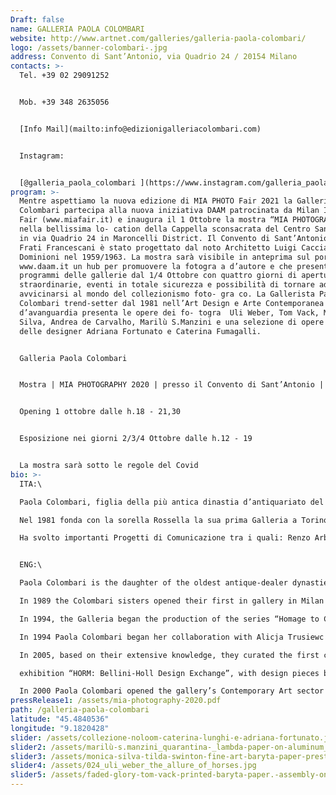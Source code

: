 ```yaml
---
Draft: false
name: GALLERIA PAOLA COLOMBARI
website: http://www.artnet.com/galleries/galleria-paola-colombari/
logo: /assets/banner-colombari-.jpg
address: Convento di Sant’Antonio, via Quadrio 24 / 20154 Milano
contacts: >-
  Tel. +39 02 29091252 


  Mob. +39 348 2635056


  [Info Mail](mailto:info@edizionigalleriacolombari.com)


  Instagram:


  [@galleria_paola_colombari ](https://www.instagram.com/galleria_paola_colombari/)
program: >-
  Mentre aspettiamo la nuova edizione di MIA PHOTO Fair 2021 la Galleria Paola
  Colombari partecipa alla nuova iniziativa DAAM patrocinata da Milan Image Art
  Fair (www.miafair.it) e inaugura il 1 Ottobre la mostra “MIA PHOTOGRAPHY 2020”
  nella bellissima lo- cation della Cappella sconsacrata del Centro Sant’Antonio
  in via Quadrio 24 in Maroncelli District. Il Convento di Sant’Antonio dei
  Frati Francescani è stato progettato dal noto Architetto Luigi Caccia
  Dominioni nel 1959/1963. La mostra sarà visibile in anteprima sul portale
  www.daam.it un hub per promuovere la fotogra a d’autore e che presenta i
  programmi delle gallerie dal 1/4 Ottobre con quattro giorni di aperture
  straordinarie, eventi in totale sicurezza e possibilità di tornare ad
  avvicinarsi al mondo del collezionismo foto- gra co. La Gallerista Paola
  Colombari trend-setter dal 1981 nell’Art Design e Arte Contemporanea
  d’avanguardia presenta le opere dei fo- togra  Uli Weber, Tom Vack, Monica
  Silva, Andrea de Carvalho, Marilù S.Manzini e una selezione di opere tessili
  delle designer Adriana Fortunato e Caterina Fumagalli.


  Galleria Paola Colombari


  Mostra | MIA PHOTOGRAPHY 2020 | presso il Convento di Sant’Antonio | Via Quadrio 24 - 20154 Milano


  Opening 1 ottobre dalle h.18 - 21,30 


  Esposizione nei giorni 2/3/4 Ottobre dalle h.12 - 19 


  La mostra sarà sotto le regole del Covid
bio: >-
  ITA:\

  Paola Colombari, figlia della più antica dinastia d’antiquariato del Nord Italia, dopo un’intensa e giovanile attività agonistica nella Nazionale Italiana di sci con la partecipazione alla Coppa del Mondo, si dedica agli studi di Archeologia mediorientale con la specializzazione in Egittologia.

  Nel 1981 fonda con la sorella Rossella la sua prima Galleria a Torino. Per circa dieci anni si occupano della ricerca sul XX secolo, partecipano allo sviluppo del Modernariato con particolare attenzione allo studio ed alla promozione culturale del noto Architetto torinese Carlo Mollino. Dal 1984 al 1987 organizzano le prime aste di Modernariato in Italia, tra le quali la grande asta dell’aprile ‘85 dedicata all’opera molliniana e nel 1986 la prima asta di design contemporaneo, mettendo all’incanto la famosa collezione della Triennale del 1985 “Le Affinità Elettive”. Nel 1989 si trasferiscono a Milano e Paola Colombari, figura attiva e trasversale, dopo una lunga esperienza nel modernariato fonda la sua galleria di Art Design sperimentando le nuove tendenze post-moderne e fondando nel 1991 il brand “Edizioni Galleria Colombari” producendo opere di Art Design in Limited Edition firmate da importanti designer italiani ed internazionali e collaborando con designers storici come Ron Arad, David Palterer, Alessandro Mendini, Ettore Sottsass, Ugo La Pietra, Adolfo Natalini, Andrea Branzi, Mario Bellini, Bob Wilson, Riccardo Dalisi, Garouste & Bonetti e altri. Trend-setter dell’Art Design oggi Paola Colombari collabora con importanti designer internazionali come: Karim Rashid, Pawel Grunert, Sergio J. Matos, Ronald Scliar Sasson, Juliano Guidi, Antonio Cagianelli, Luca Sacchetti ecc. Dal 1994 produce una linea in Omaggio all’Architetto Carlo Mollino di cui la famosa “Lampada Suora” è diventata un best-seller internazionale nelle più importanti Case d’Aste come Sotheby’s, Christie’s, Piasa, Richard Wright. Dal 1990 Paola Colombari attiva collaborazioni con importanti Gallerie e Musei Internazionali come: il Musée Des Arts Decoratifs di Montrèal in Canada, il Kunster Kolonie Museum di Darmstadt in Germania, il Museo di Gent ed Oostende in Belgio, il Kulturring Stadt Gallerie di Sundern, il Museo d’Arte Contemporanea del Castello di Varsavia in Polonia, il Museum of Contemporary Art Kiasma di Helsinki ed organizza alcune mostre per l’Istituto Italiano di Cultura dedicate all’opera del grande Architetto Carlo Mol- lino nel 2000 a Parigi e nel 2001 ad Amsterdam e Bruxelles. Paola Colombari si occupa inoltre dal 1990 di management culturale, sua la prima collezione nel 1991 di “Box of chocolate” firmata da importanti designers per la Peyrano Cioccolato,nel 1995 è consulente per il design’s product per la società Gempico di Mosca, nel 1997 apre i rapporti con i Paesi dell’Est collaborando con Alicja Trusiewicz per la promozione del design po- lacco in Italia.

  Ha svolto importanti Progetti di Comunicazione tra i quali: Renzo Arbore, Bob Wilson, Adisco, la Comis Lombardia, L’Ente Fiera di Parma e per il Padiglione D’Israele alla 9° Biennale di Architettura di Venezia del 2004 curata da Kurt Forster dal titolo “Metamorph”. Il 23 Ottobre 2001 organizza con Rossella Colombari un’asta esclusiva alla Christie’s di Londra dedicata all’opera completa di Carlo Mollino ed in base alla loro lunga esperienza nel 2005 curano il primo catalogo dei mobili dedicato alle opere di “Carlo Mollino. Catalogo dei Mobili” edito da Idea Books. Nel 2004 fonda ed è curatore del primo format fieristico nel settore del collezionismo dell’Art Design con l’Ente Fiera Milano-Novegro e nel 2005 cura le sezioni di “Design e Avanguardie Contemporanee” per la Fiera “Antiquaria” promossa da Fiera Milano City e cura la mostra “Installa- zioni tra Arte e Design”. Organizza e cura alcune mostre tra le quali: nel 2008 la mostra a Parigi del designer anglo-egiziano Karim Rashid, nel 2009 la mostra “Eco-Trans-Pop”, nel 2010 “Horm: Bellini-Holl design exchange” sette lampade progettate dai designers Mario Bellini e Steven Holl; nel 2011 “Effetto Acciaio”, nel 2012 una ricerca sul segno mistico “ The Religious Contemporary Design”, nel 2013 organizza e cura con Silvia Ariemma la mostra dedicata ai giovani talenti italiani “WABI SABI Italian Slow Design”, nel 2014 cura la mostra “Art Design for Freedom”, nel 2015 cura la mostra con Neia Paz dedicata ai designer brasiliani “Brasil Art Design” e il Solo Show della nota attrice-artista Marisa Laurito a Milano e “Radici Squadrate” alla Galleria Narciso di Torino durante Artissima. Cura la collezione “World Champion Glass Sky// Project” per Gioara fondata da Giorgio Gros. Presenta al Salone del Mobile 2016 la mostra “Cosmic Vanity” di Antonio Cagianelli, nel 2017 la personale del noto designer brasiliano Sergio J. Matos e nel 2018 del designer Ronald Scliar Sasson, nel 2019 cura la mostra collettiva “Artdesign. Newtrends”. Paola Colombari nel 2000 apre la nuova sezione di Arte Contemporanea occupandosi di artisti italiani ed internazionali in particolare seguendo l’opera degli artisti: Andrea De Carvalho (Brasile), Monica Silva (Brasile), Alessandra Roveda (ITA), Marilù S. Manzini (ITA), Carla Chiusano (ITA), Alessandro Vasapolli (ITA) , Uli Weber (DE), Tom Vack (USA), Steve Thornton (USA) e collabora dal 2016 con il noto fotografo British David Yarrow. Ha collaborato con l’artista Maimouna Guerresi e con gli artisti Blue and Joy. Ad Aprile 2019 durante il Salone del Mobile ha collaborato alla mostra di Alessandra Roveda “Home sweet Home” curata da Angela Missoni presso lo Spazio Missoni con 60,000 visitatori. La Galleria è presente alle Fiere italiane ed internazionali come PAD London, Design Days Dubai (Emirates), Fotofever (Parigi), MiArt (Milan), MIA Photo Fair (Milan), Arte Fiera Bologna, Nomad St. Moritz (Svizzera), Roma Arte in Nuvola. Dal 2006 è Presidente di Maroncelli District a Milano.


  ENG:\

  Paola Colombari is the daughter of the oldest antique-dealer dynasties of northern Italy. After an intense activity in competitive skiing as a member of the Italian National team (including paticipation for six years in the World Cup for downhill skiing) and her studies at the University of Middle Eastern Archaeology, Paola co-founded with her sister Rossella her first gallery in 1981 in Turin. For approximately ten years the Gallery concentrated on the research of twentieth century design, actively participating in the development of modern collecting, with particular attention to the study and promotion of the infamous architect from Turin Carlo Mollino. From 1984 to 1987 the sisters organized the first auctions of modern design in Italy, including the great auction in 1985 dediated to Mollino’s work and in 1986 the first auction dedicated to contemporary design which highlighted “Affinità Elettive”, the famous collection of the Triennale from 1985.

  In 1989 the Colombari sisters opened their first in gallery in Milan and in the year 2000 transferred the Gallery to its second location in via Maroncelli and divided it into two branches: the Gallery of Contemporary Art and Art Design Design curated by Paola Colombari and the Mid-Century Design Gallery curated by Rossella Colombari. At this juncture, Paola Colombari, an innovative and multi-disciplinary figure, decided to branch away from her long experience with mid-century design and veer towards the experimentation of new postmodernist trends with the foundation in 1991 of the Brand “Edizioni Galleria Colombari” dedicated to the production in Limited Edition of Art-Design furnitures designed by important Italian and international designers such as: Karim Rashid, Antonio Cagianelli, David Palterer, Luca Sacchetti, Garouste & Bonetti, Riccardo Dalisi, Yaacov Kaufman, Joanna Lyle Pawel Grunert; she has also collaborated with historical designers such as Alessandro Mendini, Ettore Sottsass, Ugo La Pietra, Andrea Branzi, Adolfo Natalini, Mario Bellini, Bob Wilson, Matteo Thun and Ron Arad. Paola Colombari collaborates today with the brasilian contemporary designer suchs as Sergio J.Matos, Rodrigo Almeida, Henrique Stayner, Ronald Scliar Sasson, Juliano Guidi and the italian designer Alessandra Roveda.

  In 1994, the Galleria began the production of the series “Homage to Carlo Mollino”, with the reproduction of seminal pieces of the architect’s ouevre. In 1990, collaborations with important international galleries and museums were also launched (including the Musée des Arts Décoratifs, Montréal, Canada - KunsterKolonie Museum, Darmstadt, Germany - Museum of Gent and Oostende, Belgium - Kulturring StadtGallerie, Sundern - Museum of Contemporary Art, Castle of Warsaw, Poland). Colombari also organized exhibitions dedicated to the work of Carlo Mollino for the Istituto Italiano di Cultura, such as the Paris exhibition in 2000 and then in Amsterdam and Brussels in 2001. From 1990 to the present, Paola Colombari has been active through collaborations as both curator and cultural manager.

  In 1994 Paola Colombari began her collaboration with Alicja Trusiewc in Poland and together they curated the first Art Design exhibition at the Museum of Contemporary Art in Warsaw dedicated to the famous designer and architect David Palterer. Furthermore, Colombari has also developed important public relations/press offices including: Renzo Arbore, Bob Wilson, Adisco, Fiera Milano City, and the Israeli Pavilion at the 9th Venice Architecture Biennial entitled “Metamorph”, curated by Kurt Foster. Paola and Rossella Colombari then curated the Christie’s auction in London on October 23rd 2001, focusing on the complete works of Carlo Mollino.

  In 2005, based on their extensive knowledge, they curated the first catalogue of Mollino’s work: “Carlo Mollino: Catalogo dei Mobili” edited by Idea Books. In 1994 The exhibition “Eco-Trans-Pop” followed in 2009 and in the 2010 the Gallery showed an important

  exhibition “HORM: Bellini-Holl Design Exchange”, with design pieces by internationallyreknown architects Steven Holl and Mario Bellini. In the 2011 Paola Colombari showed “Steel Effect”, in the 2012 the exhibition “The Religious Contemporary Design”, in the 2013 the show “WABI SABI Italian Slow Design” with the curator Silvia Ariemma , in the 2014 the exhibition “Art Design for Freedom”, in the 2015 curated with Neia Paz the exhibition “Brasil Art Design” and for the Furniture Fair 2015 the Solo Show of the TV Star Marisa Laurito, in the 2016 the exhibition of the designer Antonio Cagianelli “Cosmic Vanity” and the Solo Show of Marisa Laurito “Radici Squadrate” (Square Roots) for the Galleria Narciso in Turin.

  In 2000 Paola Colombari opened the gallery’s Contemporary Art sector dealing with both Italian and international artists, with a particular attention today to the work of the artists David Yarrow (UK), Alessandro Vasapolli (ITA), Uli Weber (DE), Tom Vack (USA), Andrea De Carvalho (BR), Monica Silva (BR), Steve Thornton (USA), Marilù Manzini (ITA) , Carla Chiusano (ITA) and collaborated with the artists Maïmouna Guerresi, Rachana Nagarkar, Blue and Joy and Marisa Laurito. The Gallery participates in some of the most important international Art Fairs such as: PAD London (GB), Design Days Dubai (Emirates), Mia Photo fair (Milan), MiArt Fair (Milan), Arte Fiera Bologna, Wopart Fair (Lugano), Fotofever (Paris), Roma Nuvola in Arte (Rome).
pressRelease1: /assets/mia-photography-2020.pdf
path: /galleria-paola-colombari
latitude: "45.4840536"
longitude: "9.1820428"
slider: /assets/collezione-noloom-caterina-lunghi-e-adriana-fortunato.jpg
slider2: /assets/marilù-s.manzini_quarantina-_lambda-paper-on-aluminum_1.20-x-1.40-cm_year-2020.jpeg
slider3: /assets/monica-silva-tilda-swinton-fine-art-baryta-paper-prestige-340-canson-infinity-paper-with-aluminum-d-bond-support-and-acrylic-panel-5mm-plexiglass-sizes-120-x-106-cm-limited-edition-n.6-2-ap-year-2015.jpg
slider4: /assets/024_uli_weber_the_allure_of_horses.jpg
slider5: /assets/faded-glory-tom-vack-printed-baryta-paper.-assembly-on-artframe-satin-aluminum-frame-th.-4-cm-anti-reflective-glass-medium-size-130-x-97-cm-limited-edition-n.6-2ap-large-size-175-x-130-cm-limited-edition-n.6-2ap-year-2019.jpeg
---
```

